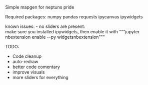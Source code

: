 Simple mapgen for neptuns pride

Required packages:
 numpy
 pandas 
 requests
 ipycanvas 
 ipywidgets 
 
 
known issues:
    - no sliders are present:   
        make sure you installed ipywidgets, then enable it with
        """jupyter nbextension enable --py widgetsnbextension"""

        
 
 
TODO:
- Code cleanup
- auto-redraw
- better code comentary
- improve visuals
- more sliders for everything